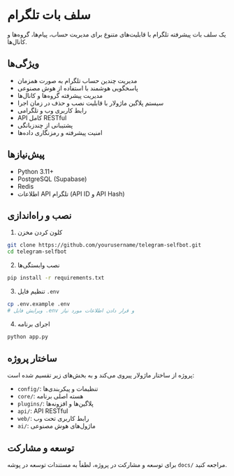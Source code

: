 # سلف بات تلگرام

یک سلف بات پیشرفته تلگرام با قابلیت‌های متنوع برای مدیریت حساب، پیام‌ها، گروه‌ها و کانال‌ها.

## ویژگی‌ها

- مدیریت چندین حساب تلگرام به صورت همزمان
- پاسخگویی هوشمند با استفاده از هوش مصنوعی
- مدیریت پیشرفته گروه‌ها و کانال‌ها
- سیستم پلاگین ماژولار با قابلیت نصب و حذف در زمان اجرا
- رابط کاربری وب و تلگرامی
- API کامل RESTful
- پشتیبانی از چندزبانگی
- امنیت پیشرفته و رمزنگاری داده‌ها

## پیش‌نیازها

- Python 3.11+
- PostgreSQL (Supabase)
- Redis
- اطلاعات API تلگرام (API ID و API Hash)

## نصب و راه‌اندازی

1. کلون کردن مخزن
```bash
git clone https://github.com/yourusername/telegram-selfbot.git
cd telegram-selfbot
```

2. نصب وابستگی‌ها
```bash
pip install -r requirements.txt
```

3. تنظیم فایل `.env`
```bash
cp .env.example .env
# ویرایش فایل .env و قرار دادن اطلاعات مورد نیاز
```

4. اجرای برنامه
```bash
python app.py
```

## ساختار پروژه

پروژه از ساختار ماژولار پیروی می‌کند و به بخش‌های زیر تقسیم شده است:

- `config/`: تنظیمات و پیکربندی‌ها
- `core/`: هسته اصلی برنامه
- `plugins/`: پلاگین‌ها و افزونه‌ها
- `api/`: API RESTful
- `web/`: رابط کاربری تحت وب
- `ai/`: ماژول‌های هوش مصنوعی

## توسعه و مشارکت

برای توسعه و مشارکت در پروژه، لطفاً به مستندات توسعه در پوشه `docs/` مراجعه کنید.
